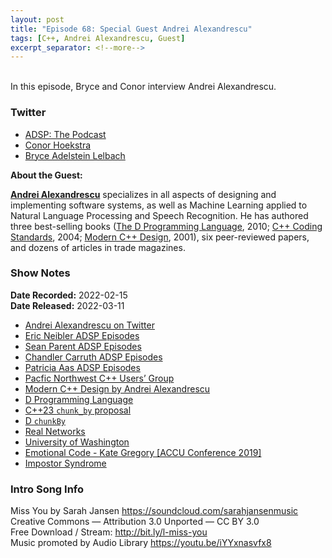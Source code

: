 ```yaml
---
layout: post
title: "Episode 68: Special Guest Andrei Alexandrescu"
tags: [C++, Andrei Alexandrescu, Guest]
excerpt_separator: <!--more-->
---
```

 
 <div id="buzzsprout-player-10231968"></div><script src="https://www.buzzsprout.com/1501960/10231968-episode-68-special-guest-andrei-alexandrescu.js?container_id=buzzsprout-player-10231968&player=small" type="text/javascript" charset="utf-8"></script>

<br>In this episode, Bryce and Conor interview Andrei Alexandrescu.
 
<!--more-->
 
### Twitter
 
* [ADSP: The Podcast](https://twitter.com/adspthepodcast)
* [Conor Hoekstra](https://twitter.com/code_report)
* [Bryce Adelstein Lelbach](https://twitter.com/blelbach)

**About the Guest:**

**[Andrei Alexandrescu](https://twitter.com/incomputable)** specializes in all aspects of designing and implementing software systems, as well as Machine Learning applied to Natural Language Processing and Speech Recognition. He has authored three best-selling books ([The D Programming Language](https://www.amazon.ca/D-Programming-Language-Andrei-Alexandrescu/dp/0321635361), 2010; [C++ Coding Standards](https://www.amazon.ca/gp/product/B004ISL6I0/ref=dbs_a_def_rwt_bibl_vppi_i2), 2004; [Modern C++ Design](https://www.amazon.ca/Modern-Design-Generic-Programming-Patterns/dp/0201704315), 2001), six peer-reviewed papers, and dozens of articles in trade magazines.

### Show Notes
 
**Date Recorded:** 2022-02-15 <br>
**Date Released:** 2022-03-11
 
* [Andrei Alexandrescu on Twitter](https://twitter.com/incomputable)
* [Eric Neibler ADSP Episodes](https://adspthepodcast.com/tags/#Eric+Niebler)
* [Sean Parent ADSP Episodes](https://adspthepodcast.com/tags/#Sean+Parent)
* [Chandler Carruth ADSP Episodes](https://adspthepodcast.com/tags/#Chandler+Carruth)
* [Patricia Aas ADSP Episodes](https://adspthepodcast.com/tags/#Patricia+Aas)
* [Pacfic Northwest C++ Users’ Group](https://nwcpp.org/about.html)
* [Modern C++ Design by Andrei Alexandrescu](https://www.amazon.ca/Modern-Design-Generic-Programming-Patterns/dp/0201704315)
* [D Programming Language](https://dlang.org/)
* [C++23 `chunk_by` proposal](http://www.open-std.org/jtc1/sc22/wg21/docs/papers/2021/p2443r0.html)
* [D `chunkBy`](https://dlang.org/library/std/algorithm/iteration/chunk_by.html)
* [Real Networks](https://en.wikipedia.org/wiki/RealNetworks)
* [University of Washington](https://www.washington.edu/)
* [Emotional Code - Kate Gregory [ACCU Conference 2019]](https://www.youtube.com/watch?v=uloVXmSHiSo)
* [Impostor Syndrome](https://en.wikipedia.org/wiki/Impostor_syndrome)
 
### Intro Song Info
 
Miss You by Sarah Jansen https://soundcloud.com/sarahjansenmusic<br>
Creative Commons — Attribution 3.0 Unported — CC BY 3.0<br>
Free Download / Stream: http://bit.ly/l-miss-you<br>
Music promoted by Audio Library https://youtu.be/iYYxnasvfx8<br>